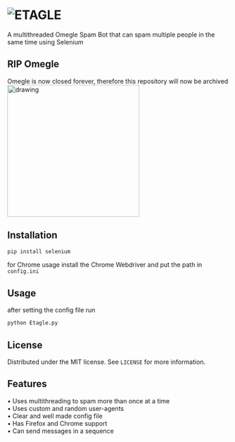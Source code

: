 # ![ETAGLE](https://github.com/Intedai/Etagle/assets/69306633/83c90a6e-ede5-4810-a8ff-c03781abce16)

A multithreaded Omegle Spam Bot that can spam multiple people in the same time using Selenium

## RIP Omegle
Omegle is now closed forever, therefore this repository will now be archived  
<img src="https://github.com/Intedai/Etagle/assets/69306633/4afb24ac-60f1-464c-abb3-ed83692122fb" alt="drawing" width="300"/>  
  
  ## Installation
```sh
pip install selenium
```
for Chrome usage install the Chrome Webdriver and put the path in `config.ini`

## Usage
after setting the config file run
```sh
python Etagle.py
```

## License
Distributed under the MIT license. See `LICENSE` for more information.

## Features
• Uses multithreading to spam more than once at a time  
• Uses custom and random user-agents  
• Clear and well made config file  
• Has Firefox and Chrome support  
• Can send messages in a sequence  

